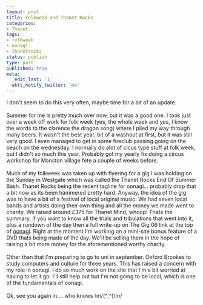 ```yaml
---
layout: post
title: Folkweek and Thanet Rocks
categories:
- Thanet
tags:
- folkweek
- oonagi
- thanetrocks
status: publish
type: post
published: true
meta:
  _edit_last: '1'
  aktt_notify_twitter: 'no'
---
```

I don't seem to do this very often, maybe time for a bit of an update. <br /><br />Summer for me is pretty much over now, but it was a good one. I took just over a week off work for folk week (yes, the whole week and yes, I know the words to the clarence the dragon song) where I plied my way through many beers. It wasn't the best year, bit of a washout at first, but it was still very good. I even managed to get in some fireclub passing going on the beach on the wednesday. I normally do alot of cicus type stuff at folk week, but I didn't so much this year. Probably got my yearly fix doing a circus workshop for Manston village fete a couple of weeks before.<br /><br />Much of my folkweek was taken up with flyering for a gig I was holding on the Sunday in Westgate which was called the Thanet Rocks End Of Summer Bash. Thanet Rocks being the recent tagline for oonagi... probably drop that a bit now as its been hammered pretty hard. Anyway, the idea of the gig was to have a bit of a festival of local original music. We had seven local bands and artists doing their own thing and all the money we made went to charity. We raised around £375 for Thanet Mind, whoop! Thats the summary, if you want to know all the trials and tribulations that went into it, plus a rundown of the day then a full write-up on The Gig 06 link at the top of <a href="http://oonagi.co.uk">oonagi</a>. Right at the moment I'm working on a mini-site bonus feature of a DVD thats being made of the day. We'll be selling them in the hope of raising a bit more money for the aforementioned worthy charity. <br /><br />Other than that I'm preparing to go to uni in september. Oxford Brookes to study computers and culture for three years. This has raised a concern with my role in oonagi. I do so much work on the site that I'm a bit worried at having to let it go. I'll still help out but I'm not going to be local, which is one of the fundamentals of oonagi.<br /><br />Ok, see you again in.... who knows \m/(^_^)\m/
